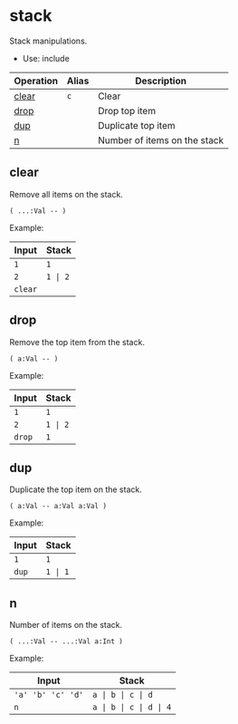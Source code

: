 # stack

Stack manipulations.

- Use: include

| Operation               | Alias    | Description
|-------------------------|----------|------------
| [clear](#abs)           | `c`      | Clear
| [drop](#drop)           |          | Drop top item
| [dup](#dup)             |          | Duplicate top item
| [n](#n)                 |          | Number of items on the stack


## clear

Remove all items on the stack.

    ( ...:Val -- )

Example:

| Input         | Stack
|---------------|-------------|
| `1`           | `1`
| `2`           | `1 \| 2`
| `clear`       |


## drop

Remove the top item from the stack.

    ( a:Val -- )

Example:

| Input         | Stack
|---------------|-------------|
| `1`           | `1`
| `2`           | `1 \| 2`
| `drop`        | `1`


## dup

Duplicate the top item on the stack.

    ( a:Val -- a:Val a:Val )

Example:

| Input         | Stack
|---------------|-------------|
| `1`           | `1`
| `dup`         | `1 \| 1`


## n

Number of items on the stack.

    ( ...:Val -- ...:Val a:Int )

Example:

| Input         | Stack
|---------------|-------------|
| `'a' 'b' 'c' 'd'` | `a \| b \| c \| d`
| `n`               | `a \| b \| c \| d \| 4`



